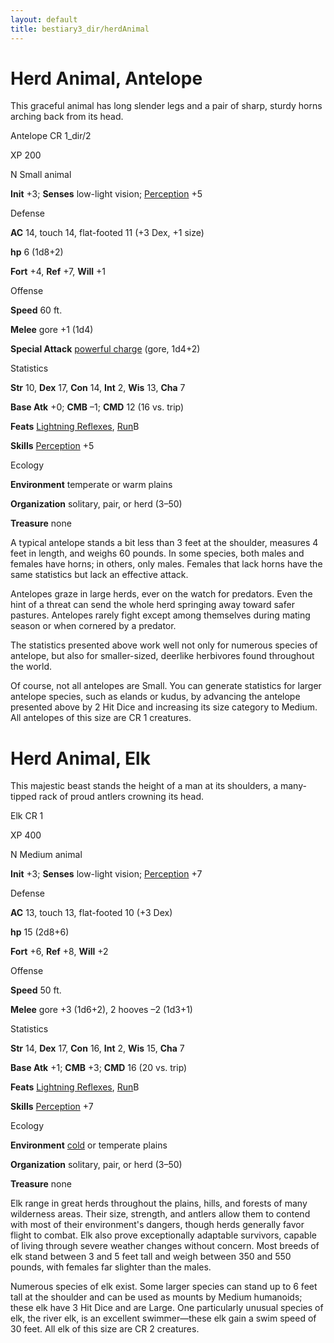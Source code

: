 ```yaml
---
layout: default
title: bestiary3_dir/herdAnimal
---
```

# Herd Animal, Antelope

This graceful animal has long slender legs and a pair of sharp, sturdy horns arching back from its head.

Antelope CR 1_dir/2

XP 200

N Small animal

**Init** +3; **Senses** low-light vision; [Perception](../skills_dir/perception#_perception) +5

Defense

**AC** 14, touch 14, flat-footed 11 (+3 Dex, +1 size)

**hp** 6 (1d8+2)

**Fort** +4, **Ref** +7, **Will** +1

Offense

**Speed** 60 ft.

**Melee** gore +1 (1d4)

**Special Attack** [powerful charge](../monsters_dir/universalMonsterRules#_powerful-charge) (gore, 1d4+2)

Statistics

**Str** 10, **Dex** 17, **Con** 14, **Int** 2, **Wis** 13, **Cha** 7

**Base Atk** +0; **CMB** –1; **CMD** 12 (16 vs. trip)

**Feats** [Lightning Reflexes](../feats#_lightning-reflexes), [Run](../feats#_run)B

**Skills** [Perception](../skills_dir/perception#_perception) +5

Ecology

**Environment** temperate or warm plains

**Organization** solitary, pair, or herd (3–50)

**Treasure** none

A typical antelope stands a bit less than 3 feet at the shoulder, measures 4 feet in length, and weighs 60 pounds. In some species, both males and females have horns; in others, only males. Females that lack horns have the same statistics but lack an effective attack.

Antelopes graze in large herds, ever on the watch for predators. Even the hint of a threat can send the whole herd springing away toward safer pastures. Antelopes rarely fight except among themselves during mating season or when cornered by a predator.

The statistics presented above work well not only for numerous species of antelope, but also for smaller-sized, deerlike herbivores found throughout the world.

Of course, not all antelopes are Small. You can generate statistics for larger antelope species, such as elands or kudus, by advancing the antelope presented above by 2 Hit Dice and increasing its size category to Medium. All antelopes of this size are CR 1 creatures.

# Herd Animal, Elk

This majestic beast stands the height of a man at its shoulders, a many-tipped rack of proud antlers crowning its head.

Elk CR 1

XP 400

N Medium animal

**Init** +3; **Senses** low-light vision; [Perception](../skills_dir/perception#_perception) +7

Defense

**AC** 13, touch 13, flat-footed 10 (+3 Dex)

**hp** 15 (2d8+6)

**Fort** +6, **Ref** +8, **Will** +2

Offense

**Speed** 50 ft.

**Melee** gore +3 (1d6+2), 2 hooves –2 (1d3+1)

Statistics

**Str** 14, **Dex** 17, **Con** 16, **Int** 2, **Wis** 15, **Cha** 7

**Base Atk** +1; **CMB** +3; **CMD** 16 (20 vs. trip)

**Feats** [Lightning Reflexes](../feats#_lightning-reflexes), [Run](../feats#_run)B

**Skills** [Perception](../skills_dir/perception#_perception) +7

Ecology

**Environment** [cold](../monsters_dir/creatureTypes#_cold-subtype) or temperate plains

**Organization** solitary, pair, or herd (3–50)

**Treasure** none

Elk range in great herds throughout the plains, hills, and forests of many wilderness areas. Their size, strength, and antlers allow them to contend with most of their environment's dangers, though herds generally favor flight to combat. Elk also prove exceptionally adaptable survivors, capable of living through severe weather changes without concern. Most breeds of elk stand between 3 and 5 feet tall and weigh between 350 and 550 pounds, with females far slighter than the males.

Numerous species of elk exist. Some larger species can stand up to 6 feet tall at the shoulder and can be used as mounts by Medium humanoids; these elk have 3 Hit Dice and are Large. One particularly unusual species of elk, the river elk, is an excellent swimmer—these elk gain a swim speed of 30 feet. All elk of this size are CR 2 creatures.

